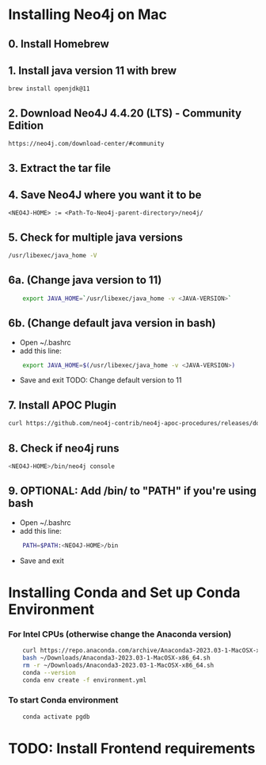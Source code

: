 # Installing Neo4j on Mac
## 0. Install Homebrew
## 1. Install java version 11 with brew
```console
brew install openjdk@11
```

## 2. Download Neo4J 4.4.20 (LTS) - Community Edition
```
https://neo4j.com/download-center/#community
```

## 3. Extract the tar file
## 4. Save Neo4J where you want it to be
```
<NEO4J-HOME> := <Path-To-Neo4j-parent-directory>/neo4j/
```

## 5. Check for multiple java versions
```bash
/usr/libexec/java_home -V
```

## 6a. (Change java version to 11)
```bash
    export JAVA_HOME=`/usr/libexec/java_home -v <JAVA-VERSION>`
```
## 6b. (Change default java version in bash)
- Open ~/.bashrc
- add this line:
```bash
    export JAVA_HOME=$(/usr/libexec/java_home -v <JAVA-VERSION>)
```
- Save and exit
TODO: Change default version to 11

## 7. Install APOC Plugin
```bash
curl https://github.com/neo4j-contrib/neo4j-apoc-procedures/releases/download/4.4.0.1/apoc-4.4.0.1-all.jar -o <NEO4J-HOME>/plugins/apoc-4.4.0.1-all.jar
```

## 8. Check if neo4j runs
```bash
<NEO4J-HOME>/bin/neo4j console
```

## 9. OPTIONAL: Add <NEO4J-Home>/bin/ to "PATH" if you're using bash
- Open ~/.bashrc
- add this line:
```bash
    PATH=$PATH:<NEO4J-HOME>/bin
```
- Save and exit

# Installing Conda and Set up Conda Environment
### For Intel CPUs (otherwise change the Anaconda version)
```bash
    curl https://repo.anaconda.com/archive/Anaconda3-2023.03-1-MacOSX-x86_64.sh -o ~/Downloads/Anaconda3-2023.03-1-MacOSX-x86_64.sh
    bash ~/Downloads/Anaconda3-2023.03-1-MacOSX-x86_64.sh
    rm -r ~/Downloads/Anaconda3-2023.03-1-MacOSX-x86_64.sh
    conda --version
    conda env create -f environment.yml
```

### To start Conda environment
```bash
    conda activate pgdb
```

# TODO: Install Frontend requirements